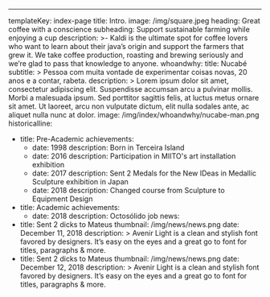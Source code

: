 ---
templateKey: index-page
title: Intro.
image: /img/square.jpeg
heading: Great coffee with a conscience
subheading: Support sustainable farming while enjoying a cup
description: >-
  Kaldi is the ultimate spot for coffee lovers who want to learn about their
  java’s origin and support the farmers that grew it. We take coffee production,
  roasting and brewing seriously and we’re glad to pass that knowledge to
  anyone.
whoandwhy:
  title: Nucabé
  subtitle: >
    Pessoa com muita vontade de experimentar coisas novas, 20 anos e a contar, rabeta.
  description: >
    Lorem ipsum dolor sit amet, consectetur adipiscing elit. Suspendisse accumsan arcu a pulvinar mollis. Morbi a malesuada ipsum. Sed porttitor sagittis felis, at luctus metus ornare sit amet. Ut laoreet, arcu non vulputate dictum, elit nulla sodales ante, ac aliquet nulla nunc at dolor.
  image: /img/index/whoandwhy/nucabe-man.png
historicalline:
  - title: Pre-Academic
    achievements:
      - date: 1998
        description: Born in Terceira Island
      - date: 2016
        description: Participation in MIITO's art installation exhibition
      - date: 2017
        description: Sent 2 Medals for the New IDeas in Medallic Sculpture exhibition in Japan
      - date: 2018
        description: Changed course from Sculpture to Equipment Design
  - title: Academic
    achievements:
      - date: 2018
        description: Octosólido job
news:
  - title: Sent 2 dicks to Mateus
    thumbnail: /img/news/news.png
    date: December 11, 2018
    description: >
      Avenir Light is a clean and stylish font favored by designers. It’s easy on the eyes and a great go to font for titles, paragraphs & more.
  - title: Sent 2 dicks to Mateus
    thumbnail: /img/news/news.png
    date: December 12, 2018
    description: >
      Avenir Light is a clean and stylish font favored by designers. It’s easy on the eyes and a great go to font for titles, paragraphs & more.